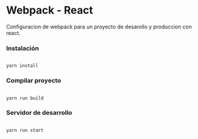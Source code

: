 # Webpack - React

Configuracion de webpack para un proyecto de desarollo y produccion con react.

### Instalación

``` 

yarn install
```

### Compilar proyecto

``` 

yarn run build
```

### Servidor de desarrollo

``` 

yarn run start
```
